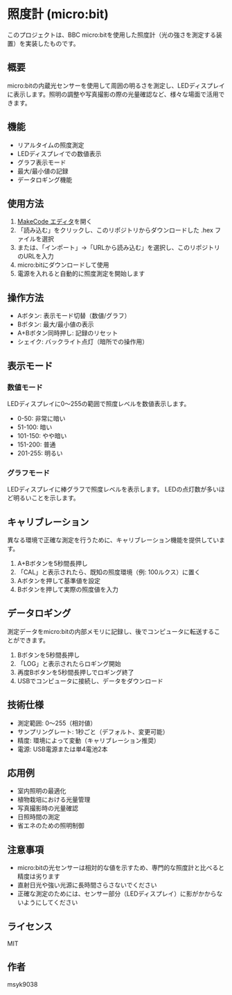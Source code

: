 # 照度計 (micro:bit)

このプロジェクトは、BBC micro:bitを使用した照度計（光の強さを測定する装置）を実装したものです。

## 概要

micro:bitの内蔵光センサーを使用して周囲の明るさを測定し、LEDディスプレイに表示します。照明の調整や写真撮影の際の光量確認など、様々な場面で活用できます。

## 機能

- リアルタイムの照度測定
- LEDディスプレイでの数値表示
- グラフ表示モード
- 最大/最小値の記録
- データロギング機能

## 使用方法

1. [MakeCode エディタ](https://makecode.microbit.org/)を開く
2. 「読み込む」をクリックし、このリポジトリからダウンロードした .hex ファイルを選択
3. または、「インポート」→「URLから読み込む」を選択し、このリポジトリのURLを入力
4. micro:bitにダウンロードして使用
5. 電源を入れると自動的に照度測定を開始します

## 操作方法

- Aボタン: 表示モード切替（数値/グラフ）
- Bボタン: 最大/最小値の表示
- A+Bボタン同時押し: 記録のリセット
- シェイク: バックライト点灯（暗所での操作用）

## 表示モード

### 数値モード
LEDディスプレイに0〜255の範囲で照度レベルを数値表示します。
- 0-50: 非常に暗い
- 51-100: 暗い
- 101-150: やや暗い
- 151-200: 普通
- 201-255: 明るい

### グラフモード
LEDディスプレイに棒グラフで照度レベルを表示します。
LEDの点灯数が多いほど明るいことを示します。

## キャリブレーション

異なる環境で正確な測定を行うために、キャリブレーション機能を提供しています。

1. A+Bボタンを5秒間長押し
2. 「CAL」と表示されたら、既知の照度環境（例: 100ルクス）に置く
3. Aボタンを押して基準値を設定
4. Bボタンを押して実際の照度値を入力

## データロギング

測定データをmicro:bitの内部メモリに記録し、後でコンピュータに転送することができます。

1. Bボタンを5秒間長押し
2. 「LOG」と表示されたらロギング開始
3. 再度Bボタンを5秒間長押しでロギング終了
4. USBでコンピュータに接続し、データをダウンロード

## 技術仕様

- 測定範囲: 0〜255（相対値）
- サンプリングレート: 1秒ごと（デフォルト、変更可能）
- 精度: 環境によって変動（キャリブレーション推奨）
- 電源: USB電源または単4電池2本

## 応用例

- 室内照明の最適化
- 植物栽培における光量管理
- 写真撮影時の光量確認
- 日照時間の測定
- 省エネのための照明制御

## 注意事項

- micro:bitの光センサーは相対的な値を示すため、専門的な照度計と比べると精度は劣ります
- 直射日光や強い光源に長時間さらさないでください
- 正確な測定のためには、センサー部分（LEDディスプレイ）に影がかからないようにしてください

## ライセンス

MIT

## 作者

msyk9038
